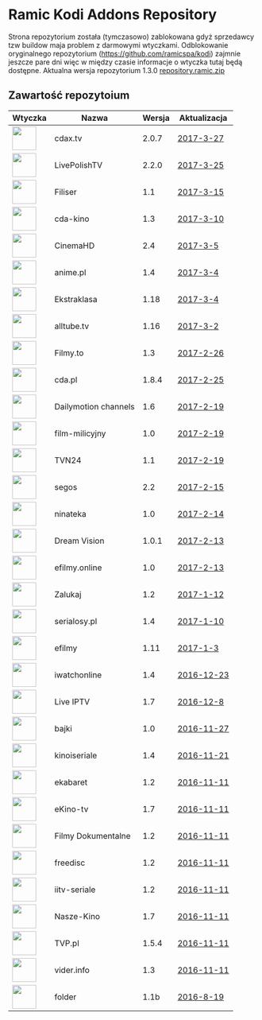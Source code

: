 # Ramic Kodi Addons Repository
Strona repozytorium została (tymczasowo) zablokowana gdyż sprzedawcy tzw buildow maja problem z darmowymi wtyczkami.
Odblokowanie oryginalnego repozytorium (https://github.com/ramicspa/kodi) zajmnie jeszcze pare dni więc w między czasie informacje o wtyczka tutaj będą dostępne.
Aktualna wersja repozytorium 1.3.0
[repository.ramic.zip](https://github.com/ramicspa/kodi2/raw/master/repository.ramic.zip)
## Zawartość repozytoium
|Wtyczka|Nazwa|Wersja|Aktualizacja|
|---|---|---|---|
|<img src="https://raw.githubusercontent.com/ramicspa/kodi2/master/zips/plugin.video.cdaonline/icon.png" width="48">|cdax.tv|2.0.7|[2017-3-27](https://raw.githubusercontent.com/ramicspa/kodi2/master/zips/plugin.video.cdaonline/changelog-2.0.7.txt)
|<img src="https://raw.githubusercontent.com/ramicspa/kodi2/master/zips/plugin.video.LivePolishTV/icon.png" width="48">|LivePolishTV|2.2.0|[2017-3-25](https://raw.githubusercontent.com/ramicspa/kodi2/master/zips/plugin.video.LivePolishTV/changelog-2.2.0.txt)
|<img src="https://raw.githubusercontent.com/ramicspa/kodi2/master/zips/plugin.video.filisertv/icon.png" width="48">|Filiser|1.1|[2017-3-15](https://raw.githubusercontent.com/ramicspa/kodi2/master/zips/plugin.video.filisertv/changelog-1.1.txt)
|<img src="https://raw.githubusercontent.com/ramicspa/kodi2/master/zips/plugin.video.kino24tv/icon.png" width="48">|cda-kino|1.3|[2017-3-10](https://raw.githubusercontent.com/ramicspa/kodi2/master/zips/plugin.video.kino24tv/changelog-1.3.txt)
|<img src="https://raw.githubusercontent.com/ramicspa/kodi2/master/zips/plugin.video.CinemaHD/icon.png" width="48">|CinemaHD|2.4|[2017-3-5](https://raw.githubusercontent.com/ramicspa/kodi2/master/zips/plugin.video.CinemaHD/changelog-2.4.txt)
|<img src="https://raw.githubusercontent.com/ramicspa/kodi2/master/zips/plugin.video.anime.pl/icon.png" width="48">|anime.pl|1.4|[2017-3-4](https://raw.githubusercontent.com/ramicspa/kodi2/master/zips/plugin.video.anime.pl/changelog-1.4.txt)
|<img src="https://raw.githubusercontent.com/ramicspa/kodi2/master/zips/plugin.video.ekstraklasa/icon.png" width="48">|Ekstraklasa|1.18|[2017-3-4](https://raw.githubusercontent.com/ramicspa/kodi2/master/zips/plugin.video.ekstraklasa/changelog-1.18.txt)
|<img src="https://raw.githubusercontent.com/ramicspa/kodi2/master/zips/plugin.video.alltube.tv/icon.png" width="48">|alltube.tv|1.16|[2017-3-2](https://raw.githubusercontent.com/ramicspa/kodi2/master/zips/plugin.video.alltube.tv/changelog-1.16.txt)
|<img src="https://raw.githubusercontent.com/ramicspa/kodi2/master/zips/plugin.video.filmyto/icon.png" width="48">|Filmy.to|1.3|[2017-2-26](https://raw.githubusercontent.com/ramicspa/kodi2/master/zips/plugin.video.filmyto/changelog-1.3.txt)
|<img src="https://raw.githubusercontent.com/ramicspa/kodi2/master/zips/plugin.video.cdapl/icon.png" width="48">|cda.pl|1.8.4|[2017-2-25](https://raw.githubusercontent.com/ramicspa/kodi2/master/zips/plugin.video.cdapl/changelog-1.8.4.txt)
|<img src="https://raw.githubusercontent.com/ramicspa/kodi2/master/zips/plugin.video.dmchannels/icon.png" width="48">|Dailymotion channels|1.6|[2017-2-19](https://raw.githubusercontent.com/ramicspa/kodi2/master/zips/plugin.video.dmchannels/changelog-1.6.txt)
|<img src="https://raw.githubusercontent.com/ramicspa/kodi2/master/zips/plugin.video.filmmilicyjny/icon.png" width="48">|film-milicyjny|1.0|[2017-2-19](https://raw.githubusercontent.com/ramicspa/kodi2/master/zips/plugin.video.filmmilicyjny/changelog-1.0.txt)
|<img src="https://raw.githubusercontent.com/ramicspa/kodi2/master/zips/plugin.video.ramictvn24/icon.png" width="48">|TVN24|1.1|[2017-2-19](https://raw.githubusercontent.com/ramicspa/kodi2/master/zips/plugin.video.ramictvn24/changelog-1.1.txt)
|<img src="https://raw.githubusercontent.com/ramicspa/kodi2/master/zips/plugin.video.segos/icon.png" width="48">|segos|2.2|[2017-2-15](https://raw.githubusercontent.com/ramicspa/kodi2/master/zips/plugin.video.segos/changelog-2.2.txt)
|<img src="https://raw.githubusercontent.com/ramicspa/kodi2/master/zips/plugin.video.ninateka/icon.png" width="48">|ninateka|1.0|[2017-2-14](https://raw.githubusercontent.com/ramicspa/kodi2/master/zips/plugin.video.ninateka/changelog-1.0.txt)
|<img src="https://raw.githubusercontent.com/ramicspa/kodi2/master/zips/plugin.video.dreamvision/icon.png" width="48">|Dream Vision|1.0.1|[2017-2-13](https://raw.githubusercontent.com/ramicspa/kodi2/master/zips/plugin.video.dreamvision/changelog-1.0.1.txt)
|<img src="https://raw.githubusercontent.com/ramicspa/kodi2/master/zips/plugin.video.efilmy.online/icon.png" width="48">|efilmy.online|1.0|[2017-2-13](https://raw.githubusercontent.com/ramicspa/kodi2/master/zips/plugin.video.efilmy.online/changelog-1.0.txt)
|<img src="https://raw.githubusercontent.com/ramicspa/kodi2/master/zips/plugin.video.zalukajcom/icon.png" width="48">|Zalukaj|1.2|[2017-1-12](https://raw.githubusercontent.com/ramicspa/kodi2/master/zips/plugin.video.zalukajcom/changelog-1.2.txt)
|<img src="https://raw.githubusercontent.com/ramicspa/kodi2/master/zips/plugin.video.serialosypl/icon.png" width="48">|serialosy.pl|1.4|[2017-1-10](https://raw.githubusercontent.com/ramicspa/kodi2/master/zips/plugin.video.serialosypl/changelog-1.4.txt)
|<img src="https://raw.githubusercontent.com/ramicspa/kodi2/master/zips/plugin.video.efilmy/icon.png" width="48">|efilmy|1.11|[2017-1-3](https://raw.githubusercontent.com/ramicspa/kodi2/master/zips/plugin.video.efilmy/changelog-1.11.txt)
|<img src="https://raw.githubusercontent.com/ramicspa/kodi2/master/zips/plugin.video.iwatchonline/icon.png" width="48">|iwatchonline|1.4|[2016-12-23](https://raw.githubusercontent.com/ramicspa/kodi2/master/zips/plugin.video.iwatchonline/changelog-1.4.txt)
|<img src="https://raw.githubusercontent.com/ramicspa/kodi2/master/zips/plugin.video.LiveIPTV/icon.png" width="48">|Live IPTV|1.7|[2016-12-8](https://raw.githubusercontent.com/ramicspa/kodi2/master/zips/plugin.video.LiveIPTV/changelog-1.7.txt)
|<img src="https://raw.githubusercontent.com/ramicspa/kodi2/master/zips/plugin.video.bajkionline/icon.png" width="48">|bajki|1.0|[2016-11-27](https://raw.githubusercontent.com/ramicspa/kodi2/master/zips/plugin.video.bajkionline/changelog-1.0.txt)
|<img src="https://raw.githubusercontent.com/ramicspa/kodi2/master/zips/plugin.video.kinoiseriale/icon.png" width="48">|kinoiseriale|1.4|[2016-11-21](https://raw.githubusercontent.com/ramicspa/kodi2/master/zips/plugin.video.kinoiseriale/changelog-1.4.txt)
|<img src="https://raw.githubusercontent.com/ramicspa/kodi2/master/zips/plugin.video.ekabaretpl/icon.png" width="48">|ekabaret|1.2|[2016-11-11](https://raw.githubusercontent.com/ramicspa/kodi2/master/zips/plugin.video.ekabaretpl/changelog-1.2.txt)
|<img src="https://raw.githubusercontent.com/ramicspa/kodi2/master/zips/plugin.video.ekinotv/icon.png" width="48">|eKino-tv|1.7|[2016-11-11](https://raw.githubusercontent.com/ramicspa/kodi2/master/zips/plugin.video.ekinotv/changelog-1.7.txt)
|<img src="https://raw.githubusercontent.com/ramicspa/kodi2/master/zips/plugin.video.filmydokumentalne/icon.png" width="48">|Filmy Dokumentalne|1.2|[2016-11-11](https://raw.githubusercontent.com/ramicspa/kodi2/master/zips/plugin.video.filmydokumentalne/changelog-1.2.txt)
|<img src="https://raw.githubusercontent.com/ramicspa/kodi2/master/zips/plugin.video.freedisc.pl/icon.png" width="48">|freedisc|1.2|[2016-11-11](https://raw.githubusercontent.com/ramicspa/kodi2/master/zips/plugin.video.freedisc.pl/changelog-1.2.txt)
|<img src="https://raw.githubusercontent.com/ramicspa/kodi2/master/zips/plugin.video.iitv/icon.png" width="48">|iitv-seriale|1.2|[2016-11-11](https://raw.githubusercontent.com/ramicspa/kodi2/master/zips/plugin.video.iitv/changelog-1.2.txt)
|<img src="https://raw.githubusercontent.com/ramicspa/kodi2/master/zips/plugin.video.naszekino/icon.png" width="48">|Nasze-Kino|1.7|[2016-11-11](https://raw.githubusercontent.com/ramicspa/kodi2/master/zips/plugin.video.naszekino/changelog-1.7.txt)
|<img src="https://raw.githubusercontent.com/ramicspa/kodi2/master/zips/plugin.video.TVP.pl/icon.png" width="48">|TVP.pl|1.5.4|[2016-11-11](https://raw.githubusercontent.com/ramicspa/kodi2/master/zips/plugin.video.TVP.pl/changelog-1.5.4.txt)
|<img src="https://raw.githubusercontent.com/ramicspa/kodi2/master/zips/plugin.video.viderpl/icon.png" width="48">|vider.info|1.3|[2016-11-11](https://raw.githubusercontent.com/ramicspa/kodi2/master/zips/plugin.video.viderpl/changelog-1.3.txt)
|<img src="https://raw.githubusercontent.com/ramicspa/kodi2/master/zips/plugin.video.folderramic/icon.png" width="48">|folder|1.1b|[2016-8-19](https://raw.githubusercontent.com/ramicspa/kodi2/master/zips/plugin.video.folderramic/changelog-1.1b.txt)